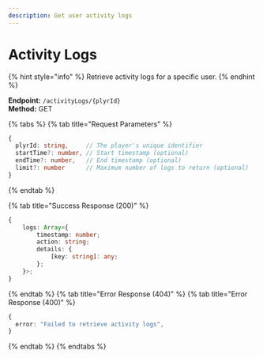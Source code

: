 ```yaml
---
description: Get user activity logs
---
```


# Activity Logs

{% hint style="info" %} Retrieve activity logs for a specific user. {% endhint %}

**Endpoint:** `/activityLogs/{plyrId}`  
**Method:** GET

{% tabs %} {% tab title="Request Parameters" %}

```typescript
{
  plyrId: string,     // The player's unique identifier
  startTime?: number, // Start timestamp (optional)
  endTime?: number,   // End timestamp (optional)
  limit?: number      // Maximum number of logs to return (optional)
}
```

{% endtab %}

{% tab title="Success Response (200)" %}

```typescript
{
    logs: Array<{
        timestamp: number;
        action: string;
        details: {
            [key: string]: any;
        };
    }>;
}
```

{% endtab %} {% tab title="Error Response (404)" %} {% tab title="Error Response (400)" %}

```typescript
{
  error: "Failed to retrieve activity logs",
}
```

{% endtab %} {% endtabs %}
